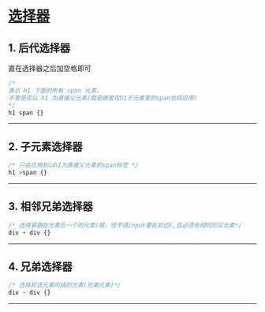 # [选择器](https://web.dev/learn/css/selectors/)

## 1. 后代选择器

直在选择器之后加空格即可

``` css
/* 
表示 h1 下面的所有 span 元素，
不管是否以 h1 为直接父元素(就是嵌套在h1子元素里的span也将应用)
*/
h1 span {}
```

------

## 2. 子元素选择器

``` css
/* 只会应用到以h1为直接父元素的span标签 */
h1 >span {}
```

------

## 3. 相邻兄弟选择器

``` css
/* 选择紧跟在元素后一个的元素(嗯，怪不得input要在前边),且必须有相同的父元素*/
div + div {}
```

-------

## 4. 兄弟选择器

``` css
/* 选择和该元素同级的元素(兄弟元素)*/
div ~ div {}
```

------
